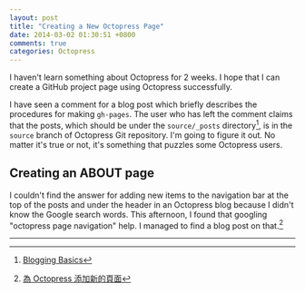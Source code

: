 ```yaml
---
layout: post
title: "Creating a New Octopress Page"
date: 2014-03-02 01:30:51 +0800
comments: true
categories: Octopress
---
```


I haven't learn something about Octopress for 2 weeks.  I hope that I
can create a GitHub project page using Octopress successfully.

I have seen a comment for a blog post which briefly describes the
procedures for making `gh-pages`.  The user who has left the comment
claims that the posts, which should be under the `source/_posts`
directory[^doc], is in the `source` branch of Octopress Git
repository.  I'm going to figure it out.  No matter it's true or not,
it's something that puzzles some Octopress users.

Creating an ABOUT page
----

I couldn't find the answer for adding new items to the navigation bar
at the top of the posts and under the header in an Octopress blog
because I didn't know the Google search words.  This afternoon, I
found that googling "octopress page navigation" help.  I managed to
find a blog post on that.[^octopress_about]

----

[^doc]: [Blogging Basics](http://octopress.org/docs/blogging/)
[^octopress_about]: [為 Octopress 添加新的頁面](http://icodeit.org/2013/01/add-new-page-to-octopress/)

<!-- vim:set tw=70 wrap spell: -->
